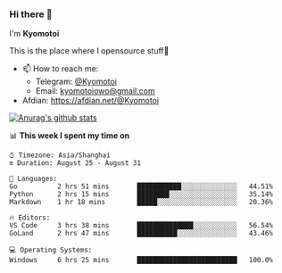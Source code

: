 ### Hi there 👋

I'm **Kyomotoi**

This is the place where I opensource stuff🤺

- 📫 How to reach me: 
    - Telegram: [@Kyomotoi](https://t.me/Kyomotoi)
    - Email: <kyomotoiowo@gmail.com>
- Afdian: <https://afdian.net/@Kyomotoi>

[![Anurag's github stats](https://github-readme-stats.vercel.app/api?username=kyomotoi)](https://github.com/anuraghazra/github-readme-stats)

📊 **This week I spent my time on**
<!--START_SECTION:waka-->
```text
⌚︎ Timezone: Asia/Shanghai
🔛 Duration: August 25 - August 31

💬 Languages: 
Go          2 hrs 51 mins       ███████████░░░░░░░░░░░░░░   44.51% 
Python      2 hrs 15 mins       ████████░░░░░░░░░░░░░░░░░   35.14% 
Markdown    1 hr 18 mins        █████░░░░░░░░░░░░░░░░░░░░   20.36%

🔥 Editors: 
VS Code     3 hrs 38 mins       ██████████████░░░░░░░░░░░   56.54% 
GoLand      2 hrs 47 mins       ██████████░░░░░░░░░░░░░░░   43.46%

💻 Operating Systems: 
Windows     6 hrs 25 mins       █████████████████████████   100.0%
```
<!--END_SECTION:waka-->
